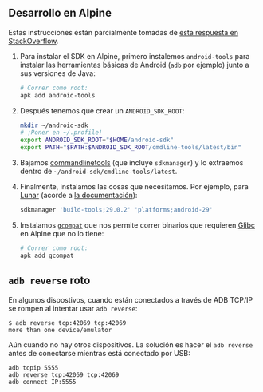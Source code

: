 ## Desarrollo en Alpine

Estas instrucciones están parcialmente tomadas de [esta respuesta en StackOverflow](https://stackoverflow.com/a/66316335).

1.  Para instalar el SDK en Alpine, primero instalemos `android-tools` para instalar las herramientas básicas de Android (`adb` por ejemplo) junto a sus versiones de Java:

    ```sh
    # Correr como root:
    apk add android-tools
    ```

2.  Después tenemos que crear un `ANDROID_SDK_ROOT`:

    ```sh
    mkdir ~/android-sdk
    # ¡Poner en ~/.profile!
    export ANDROID_SDK_ROOT="$HOME/android-sdk"
    export PATH="$PATH:$ANDROID_SDK_ROOT/cmdline-tools/latest/bin"
    ```

3.  Bajamos [commandlinetools](https://developer.android.com/studio#command-tools) (que incluye `sdkmanager`) y lo extraemos dentro de `~/android-sdk/cmdline-tools/latest`.

4.  Finalmente, instalamos las cosas que necesitamos. Por ejemplo, para [Lunar](https://0xacab.org/lunaramaturitmo/app/) (acorde a [la documentación](https://0xacab.org/lunaramaturitmo/app/-/blob/master/docs/prepare.md)):

    ```sh
    sdkmanager 'build-tools;29.0.2' 'platforms;android-29'
    ```

5.  Instalamos [`gcompat`](https://git.adelielinux.org/adelie/gcompat) que nos permite correr binarios que requieren [Glibc](https://es.wikipedia.org/wiki/Glibc) en Alpine que no lo tiene:

    ```sh
    # Correr como root:
    apk add gcompat
    ```

## `adb reverse` roto

En algunos dispostivos, cuando están conectados a través de ADB TCP/IP se rompen al intentar usar `adb reverse`:

```
$ adb reverse tcp:42069 tcp:42069
more than one device/emulator
```

Aún cuando no hay otros dispositivos. La solución es hacer el `adb reverse` antes de conectarse mientras está conectado por USB:

```
adb tcpip 5555
adb reverse tcp:42069 tcp:42069
adb connect IP:5555
```
